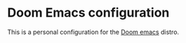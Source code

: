 # Doom Emacs configuration

This is a personal configuration for the [Doom emacs](https://github.com/doomemacs/doomemacs) distro.
